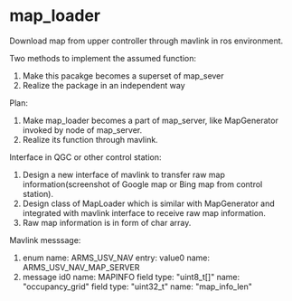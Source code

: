 # map_loader

Download map from upper controller through mavlink in ros environment. 

Two methods to implement the assumed function:   
1. Make this pacakge becomes a superset of map_sever  
2. Realize the package in an independent way  
  
Plan:  
1. Make map_loader becomes a part of map_server, like MapGenerator invoked by node of map_server.  
2. Realize its function through mavlink.

Interface in QGC or other control station:  
1. Design a new interface of mavlink to transfer raw map information(screenshot of Google map or Bing map from control station).    
2. Design class of MapLoader which is similar with MapGenerator and integrated with mavlink interface to receive raw map information.  
3. Raw map information is in form of char array.  

Mavlink messsage:
1. enum name: ARMS_USV_NAV
   entry: value0 name: ARMS_USV_NAV_MAP_SERVER
2. message id0 name: MAPINFO
   field type: "uint8_t[]" name: "occupancy_grid" 
   field type: "uint32_t"  name: "map_info_len" 
